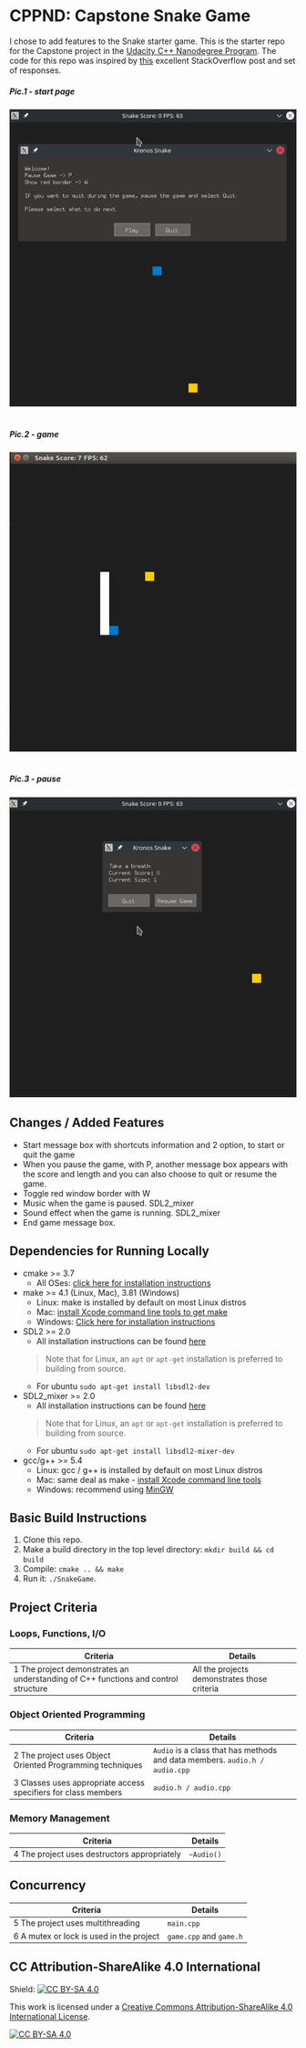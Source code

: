 # CPPND: Capstone Snake Game

I chose to add features to the Snake starter game. 
This is the starter repo for the Capstone project in the [Udacity C++ Nanodegree Program](https://www.udacity.com/course/c-plus-plus-nanodegree--nd213). The code for this repo was inspired by [this](https://codereview.stackexchange.com/questions/212296/snake-game-in-c-with-sdl) excellent StackOverflow post and set of responses.

##### Pic.1 - start page
<img src="start.png"/><br><br>  

##### Pic.2 - game
<img src="snake_game.gif"/><br><br>  

##### Pic.3 - pause
<img src="pause.png"/>

## Changes / Added Features
* Start message box with shortcuts information and 2 option, to start or quit the game
* When you pause the game, with P, another message box appears with the score and length and you can also choose to quit or resume the game.
* Toggle red window border with W
* Music when the game is paused. SDL2_mixer
* Sound effect when the game is running. SDL2_mixer
* End game message box.

## Dependencies for Running Locally
* cmake >= 3.7
  * All OSes: [click here for installation instructions](https://cmake.org/install/)
* make >= 4.1 (Linux, Mac), 3.81 (Windows)
  * Linux: make is installed by default on most Linux distros
  * Mac: [install Xcode command line tools to get make](https://developer.apple.com/xcode/features/)
  * Windows: [Click here for installation instructions](http://gnuwin32.sourceforge.net/packages/make.htm)
* SDL2 >= 2.0
  * All installation instructions can be found [here](https://wiki.libsdl.org/Installation)
  >Note that for Linux, an `apt` or `apt-get` installation is preferred to building from source. <br>
  * For ubuntu `sudo apt-get install libsdl2-dev`
* SDL2_mixer >= 2.0
  * All installation instructions can be found [here](https://www.libsdl.org/projects/SDL_mixer/)
  > Note that for Linux, an `apt` or `apt-get` installation is preferred to building from source.<br>
  * For ubuntu `sudo apt-get install libsdl2-mixer-dev`
* gcc/g++ >= 5.4
  * Linux: gcc / g++ is installed by default on most Linux distros
  * Mac: same deal as make - [install Xcode command line tools](https://developer.apple.com/xcode/features/)
  * Windows: recommend using [MinGW](http://www.mingw.org/)

## Basic Build Instructions

1. Clone this repo.
2. Make a build directory in the top level directory: `mkdir build && cd build`
3. Compile: `cmake .. && make`
4. Run it: `./SnakeGame`.

## Project Criteria
### Loops, Functions, I/O
Criteria | Details 
---|---
 1 The project demonstrates an understanding of C++ functions and control structure | All the projects demonstrates those criteria 
 
### Object Oriented Programming
 Criteria | Details
 --- | ---
 2 The project uses Object Oriented Programming techniques | `Audio` is a class that has methods and data members. `audio.h / audio.cpp`
 3 Classes uses appropriate access specifiers for class members | `audio.h / audio.cpp`

### Memory Management
Criteria | Details
--- | ---
4 The project uses destructors appropriately | `~Audio()`

## Concurrency
Criteria | Details
--- | ---
5 The project uses multithreading | `main.cpp`
6 A mutex or lock is used in the project | `game.cpp` and `game.h`



## CC Attribution-ShareAlike 4.0 International


Shield: [![CC BY-SA 4.0][cc-by-sa-shield]][cc-by-sa]

This work is licensed under a
[Creative Commons Attribution-ShareAlike 4.0 International License][cc-by-sa].

[![CC BY-SA 4.0][cc-by-sa-image]][cc-by-sa]

[cc-by-sa]: http://creativecommons.org/licenses/by-sa/4.0/
[cc-by-sa-image]: https://licensebuttons.net/l/by-sa/4.0/88x31.png
[cc-by-sa-shield]: https://img.shields.io/badge/License-CC%20BY--SA%204.0-lightgrey.svg
